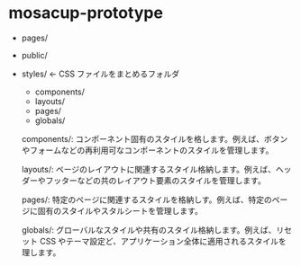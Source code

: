 # mosacup-prototype

- pages/
- public/
- styles/ ← CSS ファイルをまとめるフォルダ

  - components/
  - layouts/
  - pages/
  - globals/

  components/: コンポーネント固有のスタイルを格します。例えば、ボタンやフォームなどの再利用可なコンポーネントのスタイルを管理します。
  
  layouts/: ページのレイアウトに関連するスタイル格納します。例えば、ヘッダーやフッターなどの共のレイアウト要素のスタイルを管理します。
  
  pages/: 特定のページに関連するスタイルを格納しす。例えば、特定のページに固有のスタイルやスタルシートを管理します。
  
  globals/: グローバルなスタイルや共有のスタイル格納します。例えば、リセット CSS やテーマ設定ど、アプリケーション全体に適用されるスタイルを理します。
